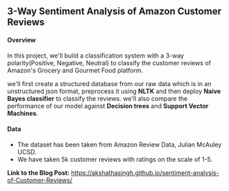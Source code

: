 ## 3-Way Sentiment Analysis of Amazon Customer Reviews
#### Overview
In this project, we'll build a classification system with a 3-way polarity(Positive, Negative, Neutral) to classify the customer 
reviews of Amazon's Grocery and Gourmet Food platform.

we'll first create a structured database from our raw data which is in an unstructured json format, preprocess it using <b>NLTK</b>
and then deploy <b>Naive Bayes classifier</b> to classify the reviews. we'll also compare the performance of our model against <b>Decision trees</b>
and <b>Support Vector Machines</b>.

#### Data
- The dataset has been taken from Amazon Review Data, Julian McAuley UCSD.
- We have taken 5k customer reviews with ratings on the scale of 1-5.

**Link to the Blog Post:** https://akshathasingh.github.io/sentiment-analysis-of-Customer-Reviews/
